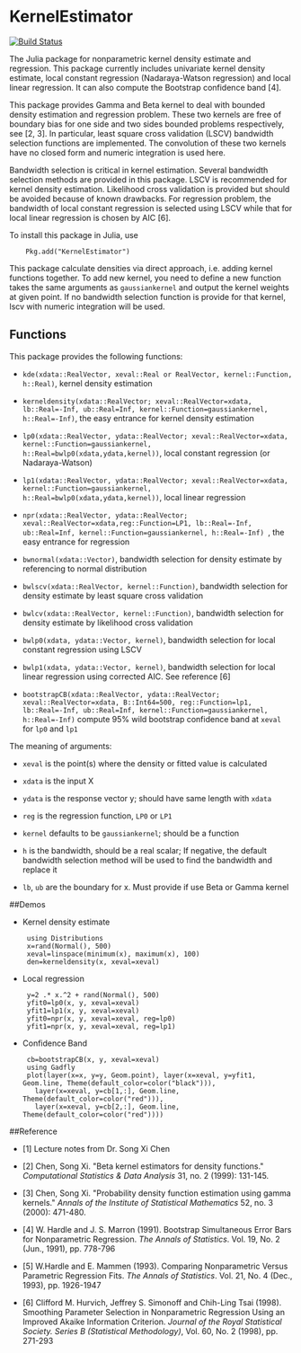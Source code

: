 # KernelEstimator 

[![Build Status](https://travis-ci.org/panlanfeng/KernelEstimator.jl.png)](https://travis-ci.org/panlanfeng/KernelEstimator.jl)


The Julia package for nonparametric kernel density estimate and regression. This package currently includes univariate kernel density estimate, local constant regression (Nadaraya-Watson regression) and local linear regression. It can also compute the Bootstrap confidence band [4]. 

This package provides Gamma and Beta kernel to deal with bounded density estimation and regression problem. These two kernels are free of boundary bias for one side and two sides bounded problems respectively, see [2, 3]. In particular, least square cross validation (LSCV) bandwidth selection functions are implemented. The convolution of these two kernels have no closed form and numeric integration is used here.

Bandwidth selection is critical in kernel estimation. Several bandwidth selection methods are provided in this package. LSCV is recommended for kernel density estimation. Likelihood cross validation is provided but should be avoided because of known drawbacks. For regression problem, the bandwidth of local constant regression is selected using LSCV while that for local linear regression is chosen by AIC [6].

To install this package in Julia, use

		Pkg.add("KernelEstimator")

This package calculate densities via direct approach, i.e. adding kernel functions together. To add new kernel, you need to define a new function takes the same arguments as `gaussiankernel` and output the kernel weights at given point. If no bandwidth selection function is provide for that kernel, lscv with numeric integration will be used. 

## Functions
This package provides the following functions:

 - `kde(xdata::RealVector, xeval::Real or RealVector, kernel::Function, h::Real)`, kernel density estimation

 - `kerneldensity(xdata::RealVector; xeval::RealVector=xdata, lb::Real=-Inf, ub::Real=Inf, kernel::Function=gaussiankernel, h::Real=-Inf)`, the easy entrance for kernel density estimation

 - `lp0(xdata::RealVector, ydata::RealVector; xeval::RealVector=xdata, kernel::Function=gaussiankernel, h::Real=bwlp0(xdata,ydata,kernel))`, local constant regression (or Nadaraya-Watson)

 - `lp1(xdata::RealVector, ydata::RealVector; xeval::RealVector=xdata, kernel::Function=gaussiankernel, h::Real=bwlp0(xdata,ydata,kernel))`,  local linear regression

 - `npr(xdata::RealVector, ydata::RealVector; xeval::RealVector=xdata,reg::Function=LP1, lb::Real=-Inf, ub::Real=Inf, kernel::Function=gaussiankernel, h::Real=-Inf) `, the easy entrance for regression

 - `bwnormal(xdata::Vector)`, bandwidth selection for density estimate by referencing to normal distribution

 - `bwlscv(xdata::RealVector, kernel::Function)`, bandwidth selection for density estimate by least square cross validation

 - `bwlcv(xdata::RealVector, kernel::Function)`, bandwidth selection for density estimate by likelihood cross validation

 - `bwlp0(xdata, ydata::Vector, kernel)`, bandwidth selection for local constant regression using LSCV

 - `bwlp1(xdata, ydata::Vector, kernel)`, bandwidth selection for local linear regression using corrected AIC. See reference [6]

 - `bootstrapCB(xdata::RealVector, ydata::RealVector; xeval::RealVector=xdata, B::Int64=500, reg::Function=lp1, lb::Real=-Inf, ub::Real=Inf, kernel::Function=gaussiankernel, h::Real=-Inf)` compute 95% wild bootstrap confidence band at `xeval` for `lp0` and `lp1`



The meaning of arguments:

 - `xeval` is the point(s) where the density or fitted value is calculated

 - `xdata` is the input X

 - `ydata` is the response vector y; should have same length with `xdata`

 - `reg` is the regression function, `LP0` or `LP1`

 - `kernel` defaults to be `gaussiankernel`; should be a function

 - `h` is the bandwidth, should be a real scalar; If negative, the default bandwidth selection method will be used to find the bandwidth and replace it

 - `lb`, `ub` are the boundary for x. Must provide if use Beta or Gamma kernel


##Demos

 - Kernel density estimate

        using Distributions
        x=rand(Normal(), 500)
        xeval=linspace(minimum(x), maximum(x), 100)
        den=kerneldensity(x, xeval=xeval)


 - Local regression

        y=2 .* x.^2 + rand(Normal(), 500)
        yfit0=lp0(x, y, xeval=xeval)
        yfit1=lp1(x, y, xeval=xeval)
        yfit0=npr(x, y, xeval=xeval, reg=lp0)
        yfit1=npr(x, y, xeval=xeval, reg=lp1)

 - Confidence Band

        cb=bootstrapCB(x, y, xeval=xeval)
        using Gadfly
        plot(layer(x=x, y=y, Geom.point), layer(x=xeval, y=yfit1, Geom.line, Theme(default_color=color("black"))),
          layer(x=xeval, y=cb[1,:], Geom.line, Theme(default_color=color("red"))),
          layer(x=xeval, y=cb[2,:], Geom.line, Theme(default_color=color("red"))))




##Reference

 - [1] Lecture notes from Dr. Song Xi Chen

 - [2] Chen, Song Xi. "Beta kernel estimators for density functions." _Computational Statistics & Data Analysis_ 31, no. 2 (1999): 131-145.

 - [3] Chen, Song Xi. "Probability density function estimation using gamma kernels." _Annals of the Institute of Statistical Mathematics_ 52, no. 3 (2000): 471-480.

 - [4] W. Hardle and J. S. Marron (1991). Bootstrap Simultaneous Error Bars for Nonparametric Regression. _The Annals of Statistics_. Vol. 19, No. 2 (Jun., 1991), pp. 778-796

 - [5] W.Hardle and E. Mammen (1993). Comparing Nonparametric Versus Parametric Regression Fits. _The Annals of Statistics_. Vol. 21, No. 4 (Dec., 1993), pp. 1926-1947

 -  [6] Clifford M. Hurvich, Jeffrey S. Simonoff and Chih-Ling Tsai (1998). Smoothing Parameter Selection in Nonparametric Regression Using an Improved Akaike Information Criterion. _Journal of the Royal Statistical Society. Series B (Statistical Methodology)_, Vol. 60, No. 2 (1998), pp. 271-293
